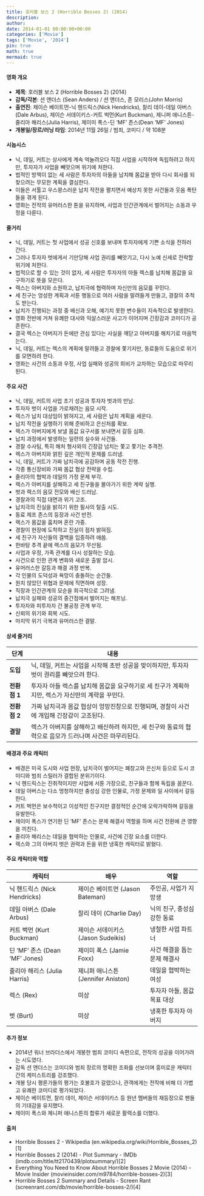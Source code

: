 ```yaml
---
title: 호러블 보스 2 (Horrible Bosses 2) (2014)
description: 
author: 
date: 2014-01-01 00:00:00+00:00
categories: ['Movie']
tags: ['Movie', '2014']
pin: true
math: true
mermaid: true
---
```

#### 영화 개요

- **제목**: 호러블 보스 2 (Horrible Bosses 2) (2014)  
- **감독/각본**: 션 앤더스 (Sean Anders) / 션 앤더스, 존 모리스(John Morris)  
- **출연진**: 제이슨 베이트먼-닉 헨드릭스(Nick Hendricks), 찰리 데이-데일 아버스(Dale Arbus), 제이슨 서데이키스-커트 벅먼(Kurt Buckman), 제니퍼 애니스튼-줄리아 해리스(Julia Harris), 제이미 폭스-딘 ‘MF’ 존스(Dean ‘MF’ Jones)  
- **개봉일/장르/러닝 타임**: 2014년 11월 26일 / 범죄, 코미디 / 약 108분  

#### 시놉시스

- 닉, 데일, 커트는 상사에게 계속 억눌려오다 직접 사업을 시작하며 독립하려고 하지만, 투자자가 사업을 빼앗으며 위기에 처한다.  
- 법적인 방책이 없는 세 사람은 투자자의 아들을 납치해 몸값을 받아 다시 회사를 되찾으려는 무모한 계획을 결심한다.  
- 이들은 서툴고 우스꽝스러운 납치 작전을 펼치면서 예상치 못한 사건들과 웃음 폭탄들을 겪게 된다.  
- 영화는 전작의 유머러스한 톤을 유지하며, 사업과 인간관계에서 벌어지는 소동과 우정을 다룬다.  

#### 줄거리

- 닉, 데일, 커트는 첫 사업에서 성공 신호를 보내며 투자자에게 기쁜 소식을 전하러 간다.  
- 그러나 투자자 벗에게서 기만당해 사업 권리를 빼앗기고, 다시 노예 신세로 전락할 위기에 처한다.  
- 법적으로 할 수 있는 것이 없자, 세 사람은 투자자의 아들 렉스를 납치해 몸값을 요구하기로 뜻을 모은다.  
- 렉스는 아버지와 소원하고, 납치극에 협력하며 자신만의 음모를 꾸민다.  
- 세 친구는 엉성한 계획과 서툰 행동으로 여러 사람을 말려들게 만들고, 경찰의 추척도 받는다.  
- 납치가 진행되는 과정 중 배신과 오해, 예기치 못한 변수들이 지속적으로 발생한다.  
- 영화 전반에 거쳐 유쾌한 대사와 익살스러운 사고가 이어지며 긴장감과 코미디가 공존한다.  
- 결국 렉스는 아버지가 돈에만 관심 있다는 사실을 깨닫고 아버지를 해치기로 마음먹는다.  
- 닉, 데일, 커트는 렉스의 계획에 말려들고 경찰에 쫓기지만, 동료들의 도움으로 위기를 모면하려 한다.  
- 영화는 사건의 소동과 우정, 사업 실패와 성공의 희비가 교차하는 모습으로 마무리된다.

#### 주요 사건

- 닉, 데일, 커트의 사업 초기 성공과 투자자 벗과의 만남.  
- 투자자 벗이 사업을 가로채려는 음모 시작.  
- 렉스가 납치 대상임이 밝혀지고, 세 사람은 납치 계획을 세운다.  
- 납치 작전을 실행하기 위해 준비하고 은신처를 확보.  
- 렉스가 아버지에게 보낼 몸값 요구서를 보내면서 갈등 심화.  
- 납치 과정에서 발생하는 일련의 실수와 사건들.  
- 경찰 수사팀, 특히 해처 형사와의 긴장감 넘치는 쫓고 쫓기는 추격전.  
- 렉스가 아버지와 얽힌 깊은 개인적 문제를 드러냄.  
- 닉, 데일, 커트가 가짜 납치극에 공감하며 공동 작전 진행.  
- 각종 통신장비와 가짜 몸값 협상 전략을 수립.  
- 줄리아의 협박과 데일의 가정 문제 부각.  
- 렉스가 아버지를 살해하고 세 친구들을 몰아가기 위한 계략 실행.  
- 벗과 렉스의 음모 전모와 배신 드러남.  
- 경찰과의 직접 대면과 위기 고조.  
- 납치극의 진실을 밝히기 위한 필사의 탈출 시도.  
- 동료 제프 존스의 등장과 사건 반전.  
- 렉스가 몸값을 훔치며 혼란 가중.  
- 경찰이 현장에 도착하고 진실이 점차 밝혀짐.  
- 세 친구가 자신들의 결백을 입증하려 애씀.  
- 한바탕 추격 끝에 렉스의 음모가 무산됨.  
- 사업과 우정, 가족 관계를 다시 성찰하는 모습.  
- 사건으로 인한 관계 변화와 새로운 출발 암시.  
- 유머러스한 갈등과 해결 과정 반복.  
- 각 인물의 도덕성과 욕망이 충돌하는 순간들.  
- 원치 않았던 위협과 문제에 직면하며 성장.  
- 직장과 인간관계의 모순을 희극적으로 그려냄.  
- 납치극 실패와 성공의 중간점에서 벌어지는 해프닝.  
- 투자자와 피투자자 간 불공정 관계 부각.  
- 신뢰의 위기와 회복 시도.  
- 마지막 위기 극복과 유머러스한 결말.

#### 상세 줄거리

| **단계** | **내용** |
|----------|----------|
| **도입** | 닉, 데일, 커트는 사업을 시작해 초반 성공을 맞이하지만, 투자자 벗이 권리를 빼앗으려 한다. |
| **전환점 1** | 투자자 아들 렉스를 납치해 몸값을 요구하기로 세 친구가 계획하지만, 렉스가 자신만의 계략을 꾸민다. |
| **전환점 2** | 가짜 납치극과 몸값 협상이 엉망진창으로 진행되며, 경찰이 사건에 개입해 긴장감이 고조된다. |
| **결말** | 렉스가 아버지를 살해하고 배신하려 하지만, 세 친구와 동료의 협력으로 음모가 드러나며 사건은 마무리된다. |

#### 배경과 주요 캐릭터

- 배경은 미국 도시와 사업 현장, 납치극이 벌어지는 폐창고와 은신처 등으로 도시 코미디와 범죄 스릴러가 결합된 분위기이다.  
- 닉 헨드릭스는 진취적이지만 사업에 서툰 가장으로, 친구들과 함께 독립을 꿈꾼다.  
- 데일 아버스는 다소 멍청하지만 충성심 강한 인물로, 가정 문제와 일 사이에서 갈등한다.  
- 커트 벅먼은 보수적이고 이성적인 친구지만 결정적인 순간에 오락가락하며 갈등을 유발한다.  
- 제이미 폭스가 연기한 딘 ‘MF’ 존스는 문제 해결사 역할을 하며 사건 전환에 큰 영향을 끼친다.  
- 줄리아 해리스는 데일을 협박하는 인물로, 사건에 긴장 요소를 더한다.  
- 렉스와 그의 아버지 벗은 권력과 돈을 위한 냉혹한 캐릭터로 밝혔다.

#### 주요 캐릭터와 역할

| **캐릭터**       | **배우**           | **역할**                          |
|------------------|--------------------|----------------------------------|
| 닉 헨드릭스 (Nick Hendricks) | 제이슨 베이트먼 (Jason Bateman) | 주인공, 사업가 지망생               |
| 데일 아버스 (Dale Arbus)     | 찰리 데이 (Charlie Day)         | 닉의 친구, 충성심 강한 동료            |
| 커트 벅먼 (Kurt Buckman)    | 제이슨 서데이키스 (Jason Sudeikis) | 냉철한 사업 파트너                    |
| 딘 ‘MF’ 존스 (Dean ‘MF’ Jones)| 제이미 폭스 (Jamie Foxx)          | 사건 해결을 돕는 문제 해결사         |
| 줄리아 해리스 (Julia Harris) | 제니퍼 애니스튼 (Jennifer Aniston) | 데일을 협박하는 여성                  |
| 렉스 (Rex)                   | 미상                       | 투자자 아들, 몸값 목표 대상           |
| 벗 (Burt)                    | 미상                       | 냉혹한 투자자 아버지                  |

#### 추가 정보

- 2014년 워너 브라더스에서 개봉한 범죄 코미디 속편으로, 전작의 성공을 이어가려는 시도였다.  
- 감독 션 앤더스는 코미디와 범죄 장르의 명확한 조화를 선보이며 흥미로운 캐릭터 간의 케미스트리를 강조했다.  
- 개봉 당시 평론가들의 평가는 호불호가 갈렸으나, 관객에게는 전작에 비해 더 가볍고 유쾌한 코미디로 평가되었다.  
- 제이슨 베이트먼, 찰리 데이, 제이슨 서데이키스 등 원년 멤버들의 재등장으로 팬들의 기대감을 유지했다.  
- 제이미 폭스와 제니퍼 애니스튼의 합류가 새로운 활력소를 더했다.  

#### 출처

- Horrible Bosses 2 - Wikipedia (en.wikipedia.org/wiki/Horrible_Bosses_2)[1]  
- Horrible Bosses 2 (2014) - Plot Summary - IMDb (imdb.com/title/tt2170439/plotsummary/)[2]  
- Everything You Need to Know About Horrible Bosses 2 Movie (2014) - Movie Insider (movieinsider.com/m9784/horrible-bosses-2)[3]  
- Horrible Bosses 2 Summary and Details - Screen Rant (screenrant.com/db/movie/horrible-bosses-2/)[4]
